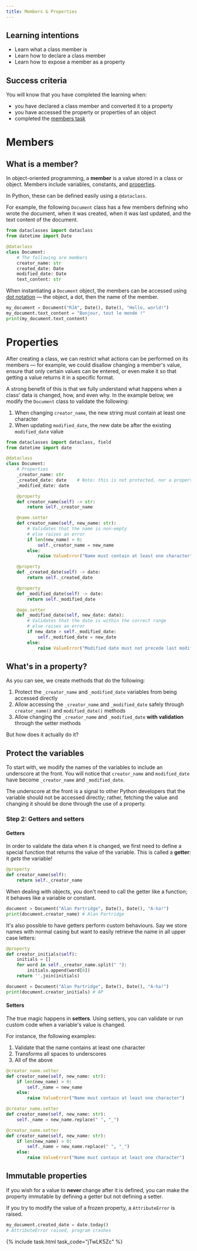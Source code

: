 ```yaml
---
title: Members & Properties
---
```


## Learning intentions

- Learn what a class member is
- Learn how to declare a class member
- Learn how to expose a member as a property

## Success criteria

You will know that you have completed the learning when:

- you have declared a class member and converted it to a property
- you have accessed the property or properties of an object
- completed the [members task](#task)

# Members

## What is a member?

In object-oriented programming, a **member** is a value stored in a class or object. Members include variables, constants, and [properties](##what-is-a-property).

In Python, these can be defined easily using a ``@dataclass``.

For example, the following ``Document`` class has a few members defining who wrote the document, when it was created, when it was last updated, and the text content of the document.

```python
from dataclasses import dataclass
from datetime import Date

@dataclass
class Document:
    # The following are members
    creator_name: str
    created_date: Date
    modified_date: Date
    text_content: str
```

When instantiating a ``Document`` object, the members can be accessed using [dot notation](https://www.askpython.com/python/built-in-methods/dot-notation) — the object, a dot, then the name of the member.

```python
my_document = Document("RJA", Date(), Date(), "Hello, world!")
my_document.text_content = "Bonjour, tout le monde !"
print(my_document.text_content)
```

# Properties

After creating a class, we can restrict what actions can be performed on its members — for example, we could disallow changing a member's value, ensure that only certain values can be entered, or even make it so that getting a value returns it in a specific format.

A strong benefit of this is that we fully understand what happens when a class' data is changed, how, and even why. In the example below, we modify the ``Document`` class to validate the following:

1. When changing ``creator_name``, the new string must contain at least one character
2. When updating ``modified_date``, the new date be after the existing ``modified_date`` value

```python
from dataclasses import dataclass, field
from datetime import date

@dataclass
class Document:
    # Properties
    _creator_name: str
    _created_date: date    # Note: this is not protected, nor a property
    _modified_date: date

    @property
    def creator_name(self) -> str:
        return self._creator_name

    @name.setter
    def creator_name(self, new_name: str):
        # Validates that the name is non-empty
        # else raises an error
        if len(new_name) > 0:
            self._creator_name = new_name
        else:
            raise ValueError("Name must contain at least one character")

    @property
    def _created_date(self) -> date:
        return self._created_date

    @property
    def _modified_date(self) -> date:
        return self._modified_date

    @age.setter
    def _modified_date(self, new_date: date):
        # Validates that the date is within the correct range
        # else raises an error
        if new_date > self._modified_date:
            self._modified_date = new_date
        else:
            raise ValueError("Modified date must not precede last modification date")
```

## What's in a property?

As you can see, we create methods that do the following:

1. Protect the ``_creator_name`` and ``_modified_date`` variables from being accessed directly
2. Allow accessing the ``_creator_name`` and ``_modified_date`` safely through ``creator_name()`` and ``modified_date()`` methods
3. Allow changing the ``_creator_name`` and ``_modified_date`` **with validation** through the setter methods

But how does it actually do it?

## Protect the variables

To start with, we modify the names of the variables to include an underscore at the front. You will notice that ``creator_name`` and ``modified_date`` have become ``_creator_name`` and ``_modified_date``.

The underscore at the front is a signal to other Python developers that the variable should not be accessed directly; rather, fetching the value and changing it should be done through the use of a property.

### Step 2: Getters and setters

#### Getters

In order to validate the data when it is changed, we first need to define a special function that returns the value of the variable. This is called a **getter**: it *gets* the variable!

```python
@property
def creator_name(self):
    return self._creator_name
```

When dealing with objects, you don't need to call the getter like a function; it behaves like a variable or constant.

```python
document = Document("Alan Partridge", Date(), Date(), "A-ha!")
print(document.creator_name) # Alan Partridge
```

It's also possible to have getters perform custom behaviours. Say we store names with normal casing but want to easily retrieve the name in all upper case letters:

```python
@property
def creator_initials(self):
    initials = []
    for word in self._creator_name.split(" "):
        initials.append(word[0])
    return ''.join(initials)
```

```python
document = Document("Alan Partridge", Date(), Date(), "A-ha!")
print(document.creator_initials) # AP
```

#### Setters

The true magic happens in **setters**. Using setters, you can validate or run custom code when a variable's value is changed.

For instance, the following examples:

1. Validate that the name contains at least one character
2. Transforms all spaces to underscores
3. All of the above

```python
@creator_name.setter
def creator_name(self, new_name: str):
    if len(new_name) > 0:
        self._name = new_name
    else:
        raise ValueError("Name must contain at least one character")
```

```python
@creator_name.setter
def creator_name(self, new_name: str):
    self._name = new_name.replace(" ", "_")
```

```python
@creator_name.setter
def creator_name(self, new_name: str):
    if len(new_name) > 0:
        self._name = new_name.replace(" ", "_")
    else:
        raise ValueError("Name must contain at least one character")
```

## Immutable properties

If you wish for a value to **never** change after it is defined, you can make the property immutable by defining a getter but not defining a setter.

If you try to modify the value of a frozen property, a ``AttributeError`` is raised.

```python
my_document.created_date = date.today()
# AttributeError raised, program crashes
```

{% include task.html task_code="jTwLK5Zc" %}